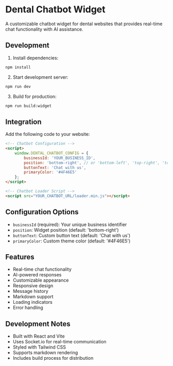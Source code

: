 # Dental Chatbot Widget

A customizable chatbot widget for dental websites that provides real-time chat functionality with AI assistance.

## Development

1. Install dependencies:
```bash
npm install
```

2. Start development server:
```bash
npm run dev
```

3. Build for production:
```bash
npm run build:widget
```

## Integration

Add the following code to your website:

```html
<!-- Chatbot Configuration -->
<script>
    window.DENTAL_CHATBOT_CONFIG = {
        businessId: 'YOUR_BUSINESS_ID',
        position: 'bottom-right', // or 'bottom-left', 'top-right', 'top-left'
        buttonText: 'Chat with us',
        primaryColor: '#4F46E5'
    };
</script>

<!-- Chatbot Loader Script -->
<script src="YOUR_CHATBOT_URL/loader.min.js"></script>
```

## Configuration Options

- `businessId` (required): Your unique business identifier
- `position`: Widget position (default: 'bottom-right')
- `buttonText`: Custom button text (default: 'Chat with us')
- `primaryColor`: Custom theme color (default: '#4F46E5')

## Features

- Real-time chat functionality
- AI-powered responses
- Customizable appearance
- Responsive design
- Message history
- Markdown support
- Loading indicators
- Error handling

## Development Notes

- Built with React and Vite
- Uses Socket.io for real-time communication
- Styled with Tailwind CSS
- Supports markdown rendering
- Includes build process for distribution 